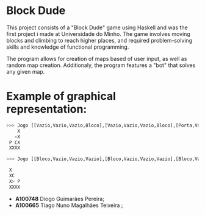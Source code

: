 # Block Dude

This project consists of a "Block Dude" game using Haskell and was the first project i made at Universidade do Minho. The game involves moving blocks and climbing to reach higher places, and required problem-solving skills and knowledge of functional programming.

The program allows for creation of maps based of user input, as well as random map creation. Additionaly, the program features a "bot" that solves any given map.


# Example of graphical representation: 

```bash
>>> Jogo [[Vazio,Vazio,Vazio,Bloco],[Vazio,Vazio,Vazio,Bloco],[Porta,Vazio,Caixa,Bloco],[Bloco,Bloco,Bloco,Bloco]] (Jogador (2,1) Oeste False)
    X
   <X
 P CX
 XXXX
```

```bash
>>> Jogo [[Bloco,Vazio,Vazio,Vazio],[Bloco,Vazio,Vazio,Vazio],[Bloco,Vazio,Vazio,Porta],[Bloco,Bloco,Bloco,Bloco]] (Jogador (1,2) Este True)

 X
 XC
 X> P
 XXXX
```

- **A100748** Diogo Guimarães Pereira;
- **A100665** Tiago Nuno Magalhães Teixeira ;
